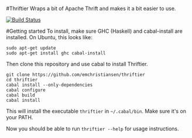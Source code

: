 #Thriftier
Wraps a bit of Apache Thrift and makes it a bit easier to use.

[![Build Status](https://travis-ci.org/emchristiansen/thriftier.png)](https://travis-ci.org/emchristiansen/thriftier)

#Getting started
To install, make sure GHC (Haskell) and cabal-install are installed.
On Ubuntu, this looks like:

```
sudo apt-get update
sudo apt-get install ghc cabal-install
```

Then clone this repository and use cabal to install Thriftier.

```
git clone https://github.com/emchristiansen/thriftier
cd thriftier
cabal install --only-dependencies
cabal configure
cabal build
cabal install
```

This will install the executable `thriftier` in `~/.cabal/bin`.
Make sure it's on your PATH.

Now you should be able to run `thriftier --help` for usage instructions.
